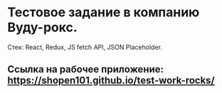 # Тестовое задание в компанию Вуду-рокс.

Стек: React, Redux, JS fetch API, JSON Placeholder.

## Ссылка на рабочее приложение: https://shopen101.github.io/test-work-rocks/


